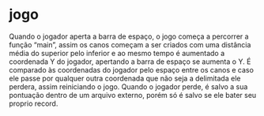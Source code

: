 # jogo
Quando o jogador aperta a barra de espaço, o  jogo começa a percorrer a função “main”, assim os canos começam a ser criados com uma distância média do superior pelo inferior e ao mesmo tempo é aumentado a coordenada Y do jogador, apertando a barra de espaço se aumenta o Y. É comparado às coordenadas do jogador pelo espaço entre os canos e caso ele passe por qualquer outra coordenada que não seja a delimitada ele perdera, assim reiniciando o jogo. Quando o jogador perde, é salvo a sua pontuação dentro de um arquivo externo, porém só é salvo se ele bater seu proprio record.
